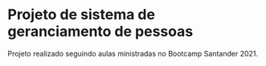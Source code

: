 # Projeto de sistema de geranciamento de pessoas 

Projeto realizado seguindo aulas ministradas no Bootcamp Santander 2021.